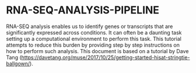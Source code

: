 # RNA-SEQ-ANALYSIS-PIPELINE


RNA-SEQ analysis enables us to identify genes or transcripts that are significantly expressed across conditions. It can often be a daunting task setting up a computational environment to perform this task. This tutorial attempts to reduce this burden by providing  step by step instructions on how to perform such analysis. This document is based on a tutorial by Dave Tang (https://davetang.org/muse/2017/10/25/getting-started-hisat-stringtie-ballgown/). 
